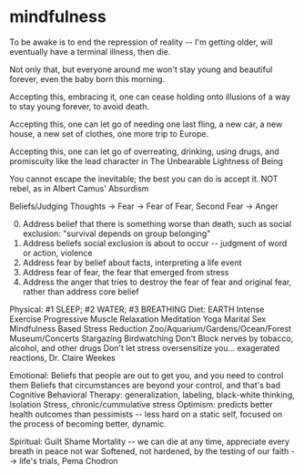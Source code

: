 # mindfulness

To be awake is to end the repression of reality -- I'm getting older, will eventually have a terminal illness, then die.

Not only that, but everyone around me won't stay young and beautiful forever, even the baby born this morning.

Accepting this, embracing it, one can cease holding onto illusions of a way to stay young forever, to avoid death.

Accepting this, one can let go of needing one last fling, a new car, a new house, a new set of clothes, one more trip to Europe.

Accepting this, one can let go of overreating, drinking, using drugs, and promiscuity like the lead character in The Unbearable Lightness of Being

You cannot escape the inevitable; the best you can do is accept it. NOT rebel, as in Albert Camus' Absurdism

Beliefs/Judging Thoughts -> Fear -> Fear of Fear, Second Fear -> Anger

0. Address belief that there is something worse than death, such as social exclusion: "survival depends on group belonging"
1. Address beliefs social exclusion is about to occur -- judgment of word or action, violence
2. Address fear by belief about facts, interpreting a life event
3. Address fear of fear, the fear that emerged from stress
4. Address the anger that tries to destroy the fear of fear and original fear, rather than address core belief

Physical: #1 SLEEP; #2 WATER; #3 BREATHING
Diet: EARTH
Intense Exercise
Progressive Muscle Relaxation
Meditation
Yoga
Marital Sex
Mindfulness Based Stress Reduction
Zoo/Aquarium/Gardens/Ocean/Forest
Museum/Concerts
Stargazing
Birdwatching
Don't Block nerves by tobacco, alcohol, and other drugs
Don't let stress oversensitize you... exagerated reactions, Dr. Claire Weekes

Emotional:
Beliefs that people are out to get you, and you need to control them
Beliefs that circumstances are beyond your control, and that's bad
Cognitive Behavioral Therapy: generalization, labeling, black-white thinking,
Isolation
Stress, chronic/cummulative stress
Optimism: predicts better health outcomes than pessimists -- less hard on a static self, focused on the process of becoming better, dynamic.

Spiritual:
Guilt
Shame
Mortality -- we can die at any time, appreciate every breath in peace not war
Softened, not hardened, by the testing of our faith --> life's trials, Pema Chodron
